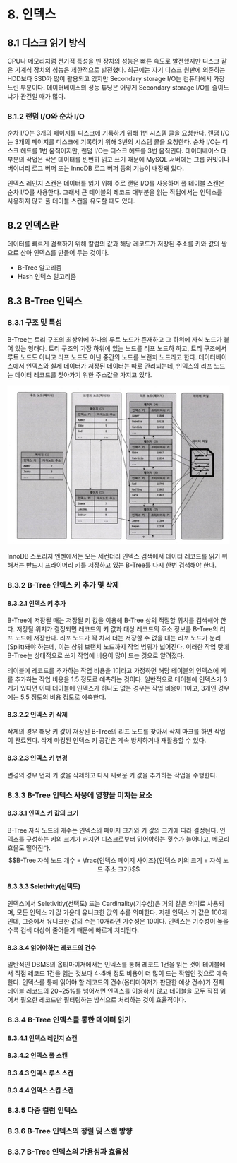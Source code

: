 # 8. 인덱스

## 8.1 디스크 읽기 방식

CPU나 메모리처럼 전기적 특성을 띤 장치의 성능은 빠른 속도로 발전했지만 디스크 같은 기계식 장치의 성능은 제한적으로 발전했다.
최근에는 자기 디스크 원판에 의존하는 HDD보다 SSD가 많이 활용되고 있지만 Secondary storage I/O는 컴퓨터에서 가장 느린 부분이다.
데이터베이스의 성능 튜닝은 어떻게 Secondary storage I/O를 줄이느냐가 관건일 때가 많다.

### 8.1.2 랜덤 I/O와 순차 I/O

순차 I/O는 3개의 페이지를 디스크에 기록하기 위해 1번 시스템 콜을 요청한다.
랜덤 I/O는 3개의 페이지를 디스크에 기록하기 위해 3번의 시스템 콜을 요청한다.
순차 I/O는 디스크 헤드를 1번 움직이지만, 랜덤 I/O는 디스크 헤드를 3번 움직인다.
데이터베이스 대부분의 작업은 작은 데이터를 빈번히 읽고 쓰기 때문에 MySQL 서버에는 그룹 커밋이나 버이너리 로그 버퍼 또는 InnoDB 로그 버퍼 등의 기능이 내장돼 있다.

인덱스 레인지 스캔은 데이터를 읽기 위해 주로 랜덤 I/O를 사용하며 풀 테이블 스캔은 순차 I/O를 사용한다.
그래서 큰 테이블의 레코드 대부분을 읽는 작업에서는 인덱스를 사용하지 않고 풀 테이블 스캔을 유도할 때도 있다.

## 8.2 인덱스란

데이터를 빠르게 검색하기 위해 칼럼의 값과 해당 레코드가 저장된 주소를 키와 값의 쌍으로 삼아 인덱스를 만들어 두는 것이다.

- B-Tree 알고리즘
- Hash 인덱스 알고리즘

## 8.3 B-Tree 인덱스

### 8.3.1 구조 및 특성

B-Tree는 트리 구조의 최상위에 하나의 루트 노드가 존재하고 그 하위에 자식 노드가 붙어 있는 형태다.
트리 구조의 가장 하위에 있는 노드를 리프 노드하 하고, 트리 구조에서 루트 노드도 아니고 리프 노드도 아닌 중간의 노드를 브랜치 노드라고 한다.
데이터베이스에서 인덱스와 실제 데이터가 저장된 데이터는 따로 관리되는데, 인덱스의 리프 노드는 데이터 레코드를 찾아가기 위한 주소값을 가지고 있다.

![B-Tree 인덱스 구조](./인덱스.png)

InnoDB 스토리지 엔젠에서는 모든 세컨더리 인덱스 검색에서 데이터 레코드를 읽기 위해서는 반드시 프라이머리 키를 저장하고 있는 B-Tree를 다시 한번 검색해야 한다.

### 8.3.2 B-Tree 인덱스 키 추가 및 삭제

#### 8.3.2.1 인덱스 키 추가

B-Tree에 저장될 때는 저장될 키 값을 이용해 B-Tree 상의 적절할 위치를 검색해야 한다.
저장될 위치가 결정되면 레코드의 키 값과 대상 레코드의 주소 정보를 B-Tree의 리프 노드에 저장한다.
리포 노드가 꽉 차서 더는 저장할 수 없을 대는 리포 노드가 분리(Split)돼야 하는데, 이는 상위 브랜치 노드까지 작업 범위가 넓어진다.
이러한 작업 탓에 B-Tree는 상대적으로 쓰기 작업에 비용이 많이 드는 것으로 알려졌다.

테이블에 레코드를 추가하는 작업 비용을 1이라고 가정하면 해당 테이블의 인덱스에 키를 추가하는 작업 비용을 1.5 정도로 예측하는 것이다.
일반적으로 테이블에 인덱스가 3개가 있다면 이때 테이블에 인덱스가 하나도 없는 경우는 작업 비용이 1이고, 3개인 경우에는 5.5 정도의 비용 정도로 예측한다.

#### 8.3.2.2 인덱스 키 삭제

삭제의 경우 해당 키 값이 저장된 B-Tree의 리프 노드를 찾아서 삭제 마크를 하면 작업이 완료된다.
삭제 마킹된 인덱스 키 공간은 계속 방치하거나 재활용할 수 있다.

#### 8.3.2.3 인덱스 키 변경

변경의 경우 먼저 키 값을 삭제하고 다시 새로운 키 값을 추가하는 작업을 수행한다.

### 8.3.3 B-Tree 인덱스 사용에 영향을 미치는 요소

#### 8.3.3.1 인덱스 키 값의 크기

B-Tree 자식 노드의 개수는 인덱스의 페이지 크기와 키 값의 크기에 따라 결정된다.
인덱스를 구성하는 키의 크기가 커지면 디스크로부터 읽어야하는 횟수가 늘어나고, 메모리 효울도 떨어진다.
$$B-Tree 자식 노드 개수 = \frac{인덱스 페이지 사이즈}{인덱스 키의 크기 + 자식 노드 주소 크기}$$

#### 8.3.3.3 Seletivity(선택도)

인덱스에서 Seletivitiy(선택도) 또는 Cardinality(기수성)은 거의 같은 의미로 사용되며, 모든 인덱스 키 값 가운데 유니크한 값의 수를 의미한다.
저첸 인덱스 키 값은 100개인데, 그중에서 유니크한 값의 수는 10개라면 기수성은 10이다.
인덱스는 기수성이 높을수록 검색 대상이 줄어들기 때문에 빠르게 처리된다.

#### 8.3.3.4 읽어야하는 레코드의 건수

일반적인 DBMS의 옵티마이저에서는 인덱스를 통해 레코드 1건을 읽는 것이 테이블에서 직접 레코드 1건을 읽는 것보다 4~5배 정도 비용이 더 많이 드는 작업인 것으로 예측한다.
인덱스를 통해 읽어야 할 레코드의 건수(옵티마이저가 판단한 예상 건수)가 전체 테이블 레코드의 20~25%를 넘어서면 인덱스를 이용하지 않고 테이블을 모두 직접 읽어서 필요한 레코드만 필터링하는 방식으로 처리하는 것이 효율적이다.

### 8.3.4 B-Tree 인덱스를 통한 데이터 읽기

#### 8.3.4.1 인덱스 레인지 스캔

#### 8.3.4.2 인덱스 풀 스캔

#### 8.3.4.3 인덱스 루스 스캔

#### 8.3.4.4 인덱스 스킵 스캔

### 8.3.5 다중 컬럼 인덱스

### 8.3.6 B-Tree 인덱스의 정렬 및 스캔 방향

### 8.3.7 B-Tree 인덱스의 가용성과 효율성

